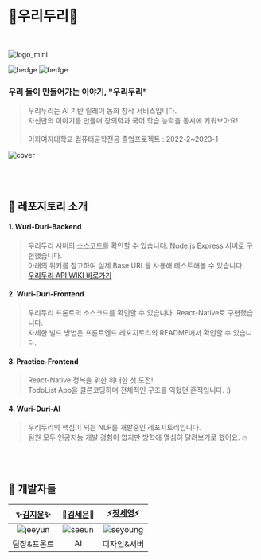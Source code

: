 # 🙌우리두리🙌

<br>

![logo_mini](https://user-images.githubusercontent.com/55133871/205550376-3fee300c-1fb9-4007-9fe2-bb6039949815.png)

![bedge](https://img.shields.io/badge/WuriDuri-Kim&Jang-fed041)
![bedge](https://img.shields.io/badge/version-1.0.0-143e68)

### <b>우리 둘이 만들어가는 이야기, "우리두리"</b>

> 우리두리는 AI 기반 릴레이 동화 창작 서비스입니다.
> <br>자신만의 이야기를 만들며 창의력과 국어 학습 능력을 동시에 키워보아요!
> <br><br>이화여자대학교 컴퓨터공학전공 졸업프로젝트 : 2022-2~2023-1 <br>

![cover](https://user-images.githubusercontent.com/55133871/205550071-d1b12024-19c8-4311-96c1-66d42bb200c9.png)

<br>
<br>

## 🐥 레포지토리 소개

#### 1. Wuri-Duri-Backend

> 우리두리 서버의 소스코드를 확인할 수 있습니다. Node.js Express 서버로 구현했습니다.
> <br> 아래의 위키를 참고하여 실제 Base URL을 사용해 테스트해볼 수 있습니다.
> <br> [우리두리 API WIKI 바로가기](https://github.com/Wuri-Duri/Wuri-Duri-Backend/wiki)

#### 2. Wuri-Duri-Frontend

> 우리두리 프론트의 소스코드를 확인할 수 있습니다. React-Native로 구현했습니다.
> <br> 자세한 빌드 방법은 프론트엔드 레포지토리의 README에서 확인할 수 있습니다.

#### 3. Practice-Frontend

> React-Native 정복을 위한 위대한 첫 도전!
> <br> TodoList App을 클론코딩하며 전체적인 구조를 익혔던 흔적입니다. :)

#### 4. Wuri-Duri-AI

> 우리두리의 핵심이 되는 NLP를 개발중인 레포지토리입니다.
> <br> 팀원 모두 인공지능 개발 경험이 없지만 방학에 열심히 달려보기로 했어요. 🔥

<br>
<br>

## 🐥 개발자들

|                                   **✨[김지윤](https://github.com/0214jj)✨**                                    |                                  **🍻[김세은](https://github.com/seeun00)🍻**                                   |                                  **⚡[장세영](https://github.com/Say-young)⚡**                                   |
| :--------------------------------------------------------------------------------------------------------------: | :-------------------------------------------------------------------------------------------------------------: | :---------------------------------------------------------------------------------------------------------------: |
| ![jeeyun](https://user-images.githubusercontent.com/55133871/205552725-930b9d82-a8d2-42d7-a552-c7c2591de0d0.png) | ![seeun](https://user-images.githubusercontent.com/55133871/205552659-24cf7dc4-6f81-4d1a-8940-52117e4dcdb0.png) | ![seyoung](https://user-images.githubusercontent.com/55133871/205552749-7652fbfc-2460-4c68-8f57-6df65f482986.png) |
|                                                   팀장&프론트                                                    |                                                       AI                                                        |                                                    디자인&서버                                                    |

<br>
<br>
